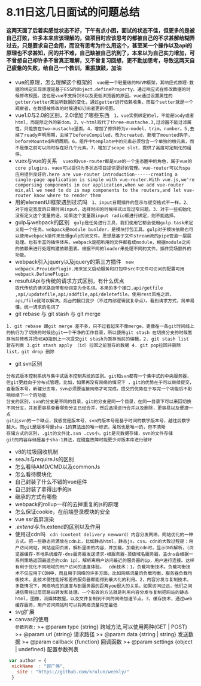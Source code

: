 # 8.11日这几日面试的问题总结

#### 这两天面了后着实感觉状态不好，下午有点小困，面试的状态不佳，但更多的是被自己打败，许多本来应该理解的，做项目时应该思考的都被自己的不求甚解给糊弄过去，只是要求自己会用，而没有思考为什么用这个，甚至某一个操作以及api的原理也不求甚知，问的并不难，自己缺被自己坑到了，本来以为自己实力增加，可不曾想自己却许多不曾真正理解，又不曾复习回想，更不勤加思考，导致这两天自己疲惫的失败，给自己一个教训，重振旗鼓，加油

   * vue的原理，怎么理解这个框架的
   `vue是一个轻量级的MVVM框架，其响应式原理-数据的绑定实现原理是基于ES5的Object.defineProperty。通过响应式在修改数据的时候修改视图。这也是vue不支持IE8以及更低浏览器的原因。vue通过设置属性的getter/setter来监听数据的变化，通过getter进行依赖收集，而每个setter就是一个观察者，在数据被修改的时候通知订阅者更新视图。`
   * vue1.0与2.0的区别，2.0增加了哪些东西 
   `1，vue实例绑定的el，不能是body或者html，而是除之外的新dom。2，v-html取代了three-mustache.3,过滤器不能过滤属性，只能放在two-mustache里面。4，增加了修饰符为v-model，trim，number。5,去掉了ready声明周期，去掉了beforeCompiled，改为created，新增了mounted钩子，beforeMounted声明周期。6，组件中template中的元素必须包含一个单独的根元素，而不是像之前可以同时存在好几个元素。7，增加了scope slot，提供了高度可定制化的组件。`
   * vuex与vue的关系
    `vuex和vue-router都是vue的一个生态圈中的角色，属于vue的core plugins，vuex可以提供为多状态项目提供更好的管理。vue-router可以为spa应用提供良好的.here are vue-router introduction------creating a single-page application is simple with vue-router.With vue.js,we're comporsing components in our application,when we add vue-router mix,all we need to do is map components to the routers,and let vue-router know where to render them `
   * 用的elementUI框架遇到过坑吗
   `1、input日期插件的显示与提交格式不一样。2、对于给定宽度的日期时间input，选择时间的时候样式出现过窄问题。3、对于一些初始化没有定义这个变量的话，如果这个变量跟input radio框进行绑定，则不能选择。`
   * gulp与webpack的区别
   `gulp是任务进行工具，我们使用它都会使用gulp.task来定义每一个任务。webpack是module bunlder，是模块打包工具。gulp对于模块依赖也可以使用webpack插件来处理gulp的流文件。思想是基于文件stream流的pipe管道一层层处理。也有丰富的插件体系。webpack是把所用的文件都看成module，根据module之间的依赖来进行处理构建依赖图表。根据不同的loader来处理不同的文件。插件完场额外的功能。`
   * webpack引入jquery以及jquery的第三方插件
   `new webpack.ProvidePlugin.用来定义启动服务和打包中src中文件可访问的配置可用webpack.DefinePlugin`
   * resufulApi与传统的请求方式区别，有什么优点  
  `取代传统的请求路劲带有动词变为全名词。本来的多个接口,api/getfile ,api/updatefile,api/addfile,api/deletefile。使用rest风格之后，api/file就可以解决。后台的接口变少（不过内部逻辑就复杂点）。看到请求方式，简单易懂。统一请求的名词了`
   * git rebase 与 git stash 与 git merge
   
 `1. git rebase 跟git merge 差不多，只不过看起来不像merge，更像在一条git时间线上的执行为了切换的时候给git一个干净的工作目录，所以使用git stash 在切换分支的时候暂存当前修改并把HEAD指到上一次提交git stash为暂存当前的编辑，2. git stash list 暂存列表 3.git stash apply （id）拉回之前暂存的数据 4. git pop拉回并删除list，git drop 删除`

  * git svn区别

  `分布式版本控制系统与集中式版本控制系统的区别。git和svn都有一个集中式的中央服务器，但git更趋向于分布式管理。比如，如果再没有网络的情况下
  ，git的优势在于可以继续提交，查看版本号，新建分支等，svn必须要连接网络才可完成。提交的优势在于写完一个功能后不影响继续下一个的功能`  
  `分支的区别，svn的分支是不同的目录，git的分支是同一个目录，在同一目录下可以来回切换不同分支，并且更容易查看哪些分支已经合并，然后选择进行合并以及删除，更容易以及便捷一点`  
  `git比svn的一个缺点，我感觉是版本号，svn的版本号是基于时间的数字版本号，越往后数字越大。而git是版本号是sha-1的算法出的唯一标识，虽然也是唯一的，但不清晰`  
  `存储方式的区别，.git的文件比.svn .cvs小。git是元数据存储，svn的文件存储`  
  `git的内容存储是基于sha-1算法，在磁盘故障时能更少对版本库进行破坏`  
   * v8的垃圾回收机制
   * seaJs与requireJs的区别
   * 怎么看待AMD/CMD以及commonJs
   * 怎么看待模块化
   * 自己封装了什么不错的vue组件
   * 自己封装了拿得出手的js
   * 继承的方式有哪些
   * webpack的rollup一样的去掉重复的js的原理
   * 怎么保证cookie，在前端登录模块的安全
   * vue ssr首屏渲染
   * $.extend与$.fn.extend的区别以及作用
   * 使用过cdn吗
   `cdn（content delivery newword）内容分发网络，网站优化的一种方式。把一些静态资源放在cdn上，比如静态html，静态js，css。cdn的大致过程是：用户访问网站，网站返回页面，解析里面的内容，并加载。加载到cdn时，显示DNS解析，（浏览器缓存-本地系统缓存-dns服务器发送请求-根服务器-顶级域名服务器，主dns会根据一系列策略返回最适合的cdn ip），解析离用户访问最近的服务器的ip，用户进行连接。这样有利于优化不同地域的用户访问的速度体验。`
   `cdn技术：1，负载均衡技术。负载均衡技术不仅应用于CDN中，而且用于网络的许多方面，比如网络流量的负载均衡，服务器负载均衡技术。此技术使性能好和差的服务器都能得到最大化的利用。2，内容分发与复制技术。多数情况下，网络响应的速度与到服务器的距离you很大的关系。如果访问过远，他们之间通信需经过层层路由转发和处理。一个有效的方法就是利用内容分发与复制把网站的静态html，图像，流媒体数据，以及文件复制到不同的网络加速节点。3，缓存技术，通过web缓存服务，用户访问网站时可以将网络流量将至最低`
   * svg扩展
   * canvas的使用  
   `参数列表:`
    >+ @param type         {string} 跨域方法,可以使用两种(GET | POST)
    >+ @param url        {string} 请求路径
    >+ @param data      {string | string} 发送数据
    >+ @param callback    {function} 回调函数
    >+ @param settings    {object | undefined} 配置参数列表
  
```js
 var author = {
  nickName  : "郭广伟",
    site : "https://github.com/krulun/weekly/"
  }
```

